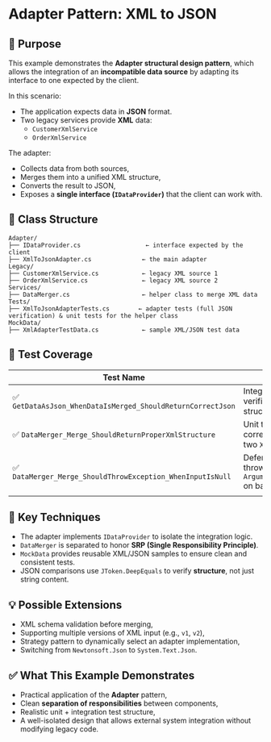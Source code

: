 ﻿# Adapter Pattern: XML to JSON

## 🎯 Purpose

This example demonstrates the **Adapter structural design pattern**, which allows the integration of an **incompatible data source** by adapting its interface to one expected by the client.

In this scenario:
- The application expects data in **JSON** format.
- Two legacy services provide **XML** data:
  - `CustomerXmlService`
  - `OrderXmlService`

The adapter:
- Collects data from both sources,
- Merges them into a unified XML structure,
- Converts the result to JSON,
- Exposes a **single interface (`IDataProvider`)** that the client can work with.

## 🧱 Class Structure

```
Adapter/
├── IDataProvider.cs                  ← interface expected by the client
├── XmlToJsonAdapter.cs              ← the main adapter
Legacy/
├── CustomerXmlService.cs            ← legacy XML source 1
├── OrderXmlService.cs               ← legacy XML source 2
Services/
├── DataMerger.cs                    ← helper class to merge XML data
Tests/
├── XmlToJsonAdapterTests.cs        ← adapter tests (full JSON verification) & unit tests for the helper class
MockData/
├── XmlAdapterTestData.cs            ← sample XML/JSON test data
```

## 🧪 Test Coverage

| Test Name                                        | Purpose                                                                                  |
|--------------------------------------------------|------------------------------------------------------------------------------------------|
| ✅ `GetDataAsJson_WhenDataIsMerged_ShouldReturnCorrectJson`      | Integration test – verifies final JSON structure                         |
| ✅ `DataMerger_Merge_ShouldReturnProperXmlStructure`             | Unit test – ensures correct merging of two `XElement`s                   |
| ✅ `DataMerger_Merge_ShouldThrowException_WhenInputIsNull`       | Defensive test – throws `ArgumentNullException` on bad input             |
            |

## 📌 Key Techniques

- The adapter implements `IDataProvider` to isolate the integration logic.
- `DataMerger` is separated to honor **SRP (Single Responsibility Principle)**.
- `MockData` provides reusable XML/JSON samples to ensure clean and consistent tests.
- JSON comparisons use `JToken.DeepEquals` to verify **structure**, not just string content.

## 💡 Possible Extensions

- XML schema validation before merging,
- Supporting multiple versions of XML input (e.g., `v1`, `v2`),
- Strategy pattern to dynamically select an adapter implementation,
- Switching from `Newtonsoft.Json` to `System.Text.Json`.

## ✅ What This Example Demonstrates

- Practical application of the **Adapter** pattern,
- Clean **separation of responsibilities** between components,
- Realistic unit + integration test structure,
- A well-isolated design that allows external system integration without modifying legacy code.